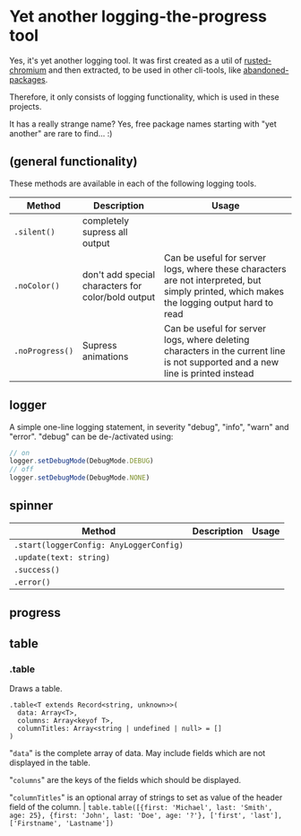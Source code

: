 # Yet another logging-the-progress tool

Yes, it's yet another logging tool. It was first created as a util of [rusted-chromium](https://www.npmjs.com/package/rusted-chromium) and then extracted, to be used in other cli-tools, like [abandoned-packages](https://github.com/BuZZ-T/abandoned-packages).

Therefore, it only consists of logging functionality, which is used in these projects.

It has a really strange name? Yes, free package names starting with "yet another" are rare to find... :)

## (general functionality)

These methods are available in each of the following logging tools.

| Method | Description | Usage
|-|-|-
| `.silent()` | completely supress all output | |
| `.noColor()` | don't add special characters for color/bold output | Can be useful for server logs, where these characters are not interpreted, but simply printed, which makes the logging output hard to read |
| `.noProgress()` | Supress animations | Can be useful for server logs, where deleting characters in the current line is not supported and a new line is  printed instead |


## logger

A simple one-line logging statement, in severity "debug", "info", "warn" and "error".
"debug" can be de-/activated using:
```js
// on
logger.setDebugMode(DebugMode.DEBUG)
// off
logger.setDebugMode(DebugMode.NONE)
```

## spinner

| Method | Description | Usage
|-|-|-
| `.start(loggerConfig: AnyLoggerConfig)` | | |
| `.update(text: string)` | | |
| `.success()` | | |
| `.error()` | | |

## progress

## table

### .table

Draws a table.

```
.table<T extends Record<string, unknown>>(
  data: Array<T>,
  columns: Array<keyof T>,
  columnTitles: Array<string | undefined | null> = []
)
```

"`data`" is the complete array of data. May include fields which are not displayed in the table.

"`columns`" are the keys of the fields which should be displayed.

"`columnTitles`" is an optional array of strings to set as value of the header field of the column. | `table.table([{first: 'Michael', last: 'Smith', age: 25}, {first: 'John', last: 'Doe', age: '?'}, ['first', 'last'], ['Firstname', 'Lastname'])`